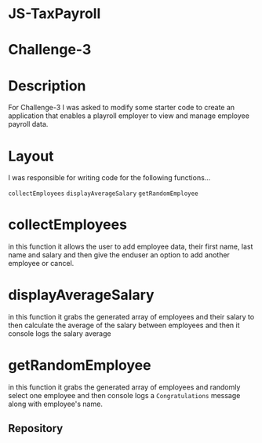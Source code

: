 # JS-TaxPayroll
# Challenge-3

# Description
For Challenge-3 I was asked to modify some starter code to create an application that enables a playroll employer to view and manage employee payroll data.

# Layout
I was responsible for writing code for the following functions...

`collectEmployees`
`displayAverageSalary`
`getRandomEmployee`


# collectEmployees
in this function it allows the user to add employee data,
their first name, last name and salary and then give the enduser an option to add another employee or cancel.

# displayAverageSalary
in this function it grabs the generated array of employees and their salary to then calculate the average of the salary between employees and then it console logs the salary average

# getRandomEmployee
in this function it grabs the generated array of employees and randomly select one employee and then console logs a `Congratulations` message along with employee's name.


## Repository
 